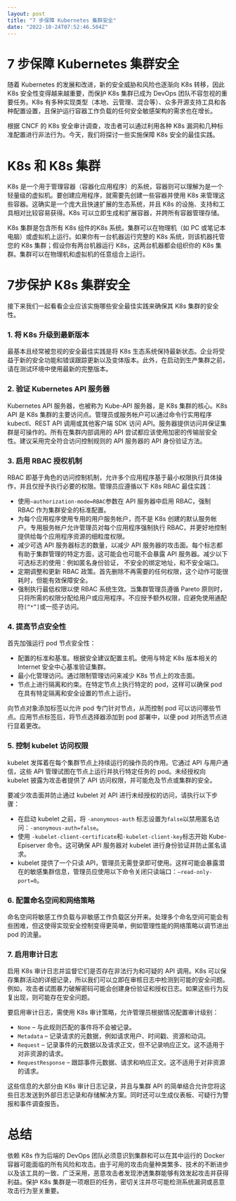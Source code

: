 ```yaml
---
layout: post
title: "7 步保障 Kubernetes 集群安全"
date: "2022-10-24T07:52:46.504Z"
---
```

7 步保障 Kubernetes 集群安全
=====================

随着 Kubernetes 的发展和改进，新的安全威胁和风险也逐渐向 K8s 转移，因此 K8s 安全性变得越来越重要，而保护 K8s 集群已成为 DevOps 团队不容忽视的重要任务。K8s 有多种实现类型（本地、云管理、混合等）、众多开源支持工具和各种配置设置，且保护运行容器工作负载的任何安全敏感架构的需求也在增长。

根据 CNCF 的 K8s 安全审计调查，攻击者可以通过利用各种 K8s 漏洞和几种标准配置进行非法行为。今天，我们将探讨一些实施保障 K8s 安全的最佳实践。

K8s 和 K8s 集群
============

K8s 是一个用于管理容器（容器化应用程序）的系统，容器则可以理解为是一个轻量级的虚拟机。要创建应用程序，就需要先创建一些容器并使用 K8s 来管理这些容器。这确实是一个庞大且快速扩展的生态系统，并且 K8s 的设施、支持和工具相对比较容易获得。K8s 可以立即生成和扩展容器，并跨所有容器管理存储。

K8s 集群是包含所有 K8s 组件的K8s 系统。集群可以在物理机（如 PC 或笔记本电脑）或虚拟机上运行。如果你有一台机器运行完整的 K8s 系统，则该机器托管您的 K8s 集群；假设你有两台机器运行 K8s，这两台机器都会组织你的 K8s 集群。集群可以在物理机和虚拟机的任意组合上运行。

7步保护 K8s 集群安全
=============

接下来我们一起看看企业应该实施哪些安全最佳实践来确保其 K8s 集群的安全性。

### 1\. 将 K8s 升级到最新版本

最基本且经常被忽视的安全最佳实践是将 K8s 生态系统保持最新状态。企业将受益于新的安全功能和错误跟踪更新以及变体版本。此外，在启动到生产集群之前，请在测试环境中使用最新的完整版本。

### 2\. 验证 Kubernetes API 服务器

Kubernetes API 服务器，也被称为 Kube-API 服务器，是 K8s 集群的核心。K8s API 是 K8s 集群的主要访问点。管理员或服务帐户可以通过命令行实用程序 kubectl、REST API 调用或其他客户端 SDK 访问 API。服务器提供访问并保证集群是可操作的。所有在集群内部调用的 API 尝试都应该使用加密的传输层安全性。建议采用完全符合访问控制规则的 API 服务器的 API 身份验证方法。

### 3\. 启用 RBAC 授权机制

RBAC 即基于角色的访问控制机制，允许多个应用程序基于最小权限执行具体操作，并且仅授予执行必要的权限。管理员应遵循以下 K8s RBAC 最佳实践：

*   使用`–authorization-mode=RBAC`参数在 API 服务器中启用 RBAC，强制 RBAC 作为集群安全的标准配置。
*   为每个应用程序使用专用的用户服务帐户，而不是 K8s 创建的默认服务帐户。专用服务帐户允许管理员对每个应用程序强制执行 RBAC，并更好地控制提供给每个应用程序资源的细粒度权限。
*   减少可选 API 服务器标志的数量，以减少 API 服务器的攻击面。每个标志都有助于集群管理的特定方面，这可能会也可能不会暴露 API 服务器。减少以下可选标志的使用：例如匿名身份验证， 不安全的绑定地址，和不安全端口。
*   定期调整和更新 RBAC 政策。首先删除不再需要的任何权限，这个动作可能很耗时，但能有效保障安全。
*   强制执行最低权限以使 RBAC 系统生效。当集群管理员遵循 Pareto 原则时，只将所需的权限分配给用户或应用程序。不应授予额外权限，应避免使用通配符`[“*”]`或一揽子访问。

### 4\. 提高节点安全性

首先加强运行 pod 节点安全性：

*   配置的标准和基准。根据安全建议配置主机。使用与特定 K8s 版本相关的 Internet 安全中心基准验证集群。
*   最小化管理访问。通过限制管理访问来减少 K8s 节点上的攻击面。
*   节点上进行隔离和约束。在特定节点上执行特定的 pod，这样可以确保 pod 在具有特定隔离和安全设置的节点上运行。

向节点对象添加标签以允许 pod 专门针对节点，从而控制 pod 可以访问哪些节点。应用节点标签后，将节点选择器添加到 pod 部署中，以便 pod 对所选节点进行显着更改。

### 5\. 控制 kubelet 访问权限

kubelet 发挥着在每个集群节点上持续运行的操作员的作用。它通过 API 与用户通信，这些 API 管理试图在节点上运行并执行特定任务的 pod。未经授权向 kubelet 披露为攻击者提供了 API 访问权限，并可能危及节点或集群的安全。

要减少攻击面并防止通过 kubelet 对 API 进行未经授权的访问，请执行以下步骤：

*   在启动 kubelet 之前，将 `-anonymous-auth` 标志设置为`false`以禁用匿名访问：`-anonymous-auth=false`。
*   使用 `-kubelet-client-certificate`和`-kubelet-client-key`标志开始 Kube-Episerver 命令。这可确保 API 服务器对 kubelet 进行身份验证并防止匿名请求。
*   kubelet 提供了一个只读 API，管理员无需登录即可使用。这样可能会暴露潜在的敏感集群信息，管理员应使用以下命令关闭只读端口：`—read-only-port=0`。

### 6\. 配置命名空间和网络策略

命名空间将敏感工作负载与非敏感工作负载区分开来。处理多个命名空间可能会有些困难，但这使得实现安全控制变得更简单，例如管理性能的网络策略以调节进出 pod 的流量。

### 7\. 启用审计日志

启用 K8s 审计日志并监督它们是否存在非法行为和可疑的 API 调用。K8s 可以保存集群活动的详细记录，所以我们可以立即在审核日志中检测到可能的安全问题。例如，攻击者试图暴力破解密码可能会创建身份验证和授权日志。如果这些行为反复出现，则可能存在安全问题。

要启用审计日志，需使用 K8s 审计策略，允许管理员根据情况配置审计级别：

*   `None` – 与此规则匹配的事件将不会被记录。
*   `Metadata` – 记录请求的元数据，例如请求用户、时间戳、资源和动词。
*   `Request` – 记录事件的元数据以及请求正文，但不记录响应正文。这不适用于对非资源的请求。
*   `RequestResponse` – 跟踪事件元数据、请求和响应正文。这不适用于对非资源的请求。

这些信息的大部分由 K8s 审计日志记录，并且与集群 API 的简单结合允许您将这些日志发送到外部日志记录和存储解决方案。同时还可以生成仪表板、可疑行为警报和事件调查报告。

总结
==

依赖 K8s 作为后端的 DevOps 团队必须意识到集群和可以在其中运行的 Docker 容器可能面临的所有风险和攻击。由于可用的攻击向量种类繁多、技术的不断进步以及该工具的一致、广泛采用，恶意攻击者发现渗透集群能够有效发起攻击并获得利益。保护 K8s 集群是一项艰巨的任务，密切关注并尽可能检测系统漏洞或恶意攻击行为至关重要。